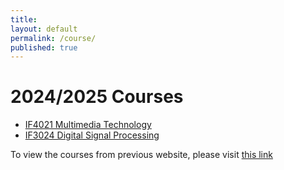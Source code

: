 ```yaml
---
title:
layout: default
permalink: /course/
published: true
---
```


# 2024/2025 Courses
- [IF4021 Multimedia Technology](/course/if4021)
- [IF3024 Digital Signal Processing](/course/if3024)

To view the courses from previous website, please visit [this link](https://mctosima.notion.site/Course-fc332b97ad604458bced22e09bb0cb36)

<!-- <div class="ProjectContainer">

	<div class="gallery">


  {% for project in site.projects %}

  {% if project.redirect %}
  <div class="projectTile">
          <a href="{{ project.redirect }}" target="_blank">
          <span>
              <h2>{{ project.title }}</h2>
              <br/>
              <p>{{ project.description }}</p>
          </span>
          </a>
  </div>

  {% else %}

  <div class="projectTile">
          <a href="{{ project.url | prepend: site.baseurl | prepend: site.url }}">
          <span>
              <h2>{{ project.title }}</h2>
              <br/>
              <p>{{ project.description }}</p>
          </span>
          </a>
  </div>

  {% endif %}

  {% endfor %}

	</div>

</div> -->

